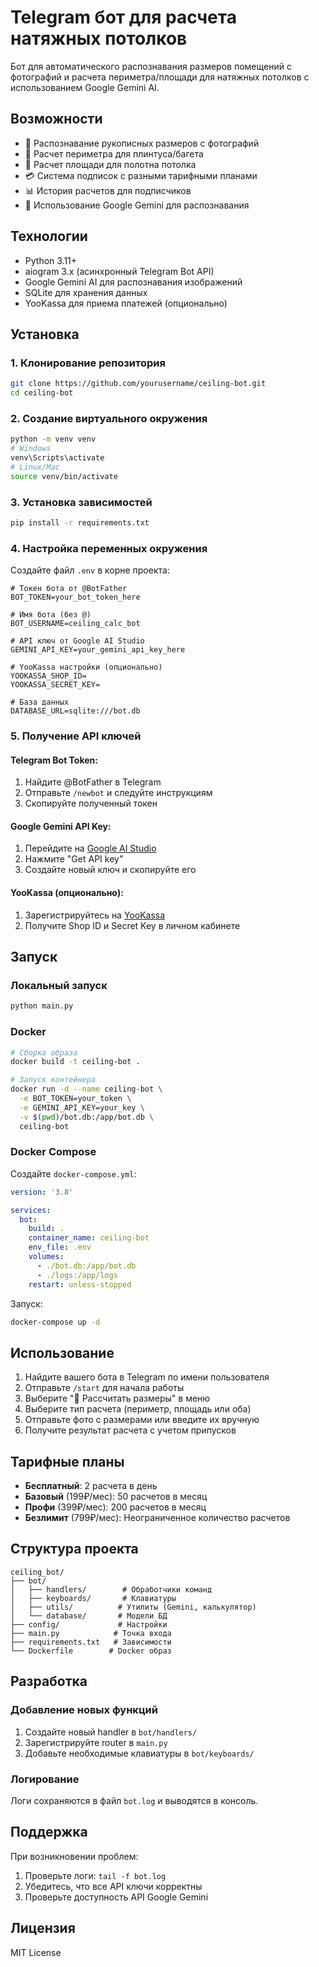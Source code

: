# Telegram бот для расчета натяжных потолков

Бот для автоматического распознавания размеров помещений с фотографий и расчета периметра/площади для натяжных потолков с использованием Google Gemini AI.

## Возможности

- 📸 Распознавание рукописных размеров с фотографий
- 📐 Расчет периметра для плинтуса/багета
- 📏 Расчет площади для полотна потолка
- 💳 Система подписок с разными тарифными планами
- 📊 История расчетов для подписчиков
- 🤖 Использование Google Gemini для распознавания

## Технологии

- Python 3.11+
- aiogram 3.x (асинхронный Telegram Bot API)
- Google Gemini AI для распознавания изображений
- SQLite для хранения данных
- YooKassa для приема платежей (опционально)

## Установка

### 1. Клонирование репозитория

```bash
git clone https://github.com/yourusername/ceiling-bot.git
cd ceiling-bot
```

### 2. Создание виртуального окружения

```bash
python -m venv venv
# Windows
venv\Scripts\activate
# Linux/Mac
source venv/bin/activate
```

### 3. Установка зависимостей

```bash
pip install -r requirements.txt
```

### 4. Настройка переменных окружения

Создайте файл `.env` в корне проекта:

```env
# Токен бота от @BotFather
BOT_TOKEN=your_bot_token_here

# Имя бота (без @)
BOT_USERNAME=ceiling_calc_bot

# API ключ от Google AI Studio
GEMINI_API_KEY=your_gemini_api_key_here

# YooKassa настройки (опционально)
YOOKASSA_SHOP_ID=
YOOKASSA_SECRET_KEY=

# База данных
DATABASE_URL=sqlite:///bot.db
```

### 5. Получение API ключей

#### Telegram Bot Token:
1. Найдите @BotFather в Telegram
2. Отправьте `/newbot` и следуйте инструкциям
3. Скопируйте полученный токен

#### Google Gemini API Key:
1. Перейдите на [Google AI Studio](https://aistudio.google.com/)
2. Нажмите "Get API key"
3. Создайте новый ключ и скопируйте его

#### YooKassa (опционально):
1. Зарегистрируйтесь на [YooKassa](https://yookassa.ru/)
2. Получите Shop ID и Secret Key в личном кабинете

## Запуск

### Локальный запуск

```bash
python main.py
```

### Docker

```bash
# Сборка образа
docker build -t ceiling-bot .

# Запуск контейнера
docker run -d --name ceiling-bot \
  -e BOT_TOKEN=your_token \
  -e GEMINI_API_KEY=your_key \
  -v $(pwd)/bot.db:/app/bot.db \
  ceiling-bot
```

### Docker Compose

Создайте `docker-compose.yml`:

```yaml
version: '3.8'

services:
  bot:
    build: .
    container_name: ceiling-bot
    env_file: .env
    volumes:
      - ./bot.db:/app/bot.db
      - ./logs:/app/logs
    restart: unless-stopped
```

Запуск:

```bash
docker-compose up -d
```

## Использование

1. Найдите вашего бота в Telegram по имени пользователя
2. Отправьте `/start` для начала работы
3. Выберите "📐 Рассчитать размеры" в меню
4. Выберите тип расчета (периметр, площадь или оба)
5. Отправьте фото с размерами или введите их вручную
6. Получите результат расчета с учетом припусков

## Тарифные планы

- **Бесплатный**: 2 расчета в день
- **Базовый** (199₽/мес): 50 расчетов в месяц
- **Профи** (399₽/мес): 200 расчетов в месяц  
- **Безлимит** (799₽/мес): Неограниченное количество расчетов

## Структура проекта

```
ceiling_bot/
├── bot/
│   ├── handlers/        # Обработчики команд
│   ├── keyboards/       # Клавиатуры
│   ├── utils/          # Утилиты (Gemini, калькулятор)
│   └── database/       # Модели БД
├── config/             # Настройки
├── main.py            # Точка входа
├── requirements.txt   # Зависимости
└── Dockerfile        # Docker образ
```

## Разработка

### Добавление новых функций

1. Создайте новый handler в `bot/handlers/`
2. Зарегистрируйте router в `main.py`
3. Добавьте необходимые клавиатуры в `bot/keyboards/`

### Логирование

Логи сохраняются в файл `bot.log` и выводятся в консоль.

## Поддержка

При возникновении проблем:
1. Проверьте логи: `tail -f bot.log`
2. Убедитесь, что все API ключи корректны
3. Проверьте доступность API Google Gemini

## Лицензия

MIT License 